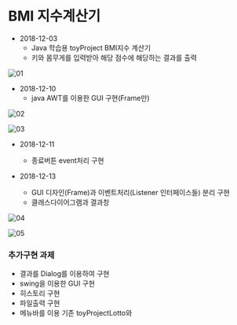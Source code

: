 # BMI 지수계산기

* 2018-12-03
  * Java 학습용 toyProject BMI지수 계산기
  * 키와 몸무게를 입력받아 해당 점수에 해당하는 결과를 출력

![01](https://github.com/younggeun0/younggeun0.github.io/blob/master/_posts/img/toyProjects/bmi01.PNG?raw=true)

* 2018-12-10
  * java AWT를 이용한 GUI 구현(Frame만)
 
![02](https://github.com/younggeun0/younggeun0.github.io/blob/master/_posts/img/toyProjects/bmi02.png?raw=true)

![03](https://github.com/younggeun0/younggeun0.github.io/blob/master/_posts/img/toyProjects/bmi03.png?raw=true)

* 2018-12-11
  * 종료버튼 event처리 구현

* 2018-12-13
  * GUI 디자인(Frame)과 이벤트처리(Listener 인터페이스들) 분리 구현
  * 클래스다이어그램과 결과창
  
![04](https://github.com/younggeun0/younggeun0.github.io/blob/master/_posts/img/toyProjects/bmi04.png)

![05](https://github.com/younggeun0/younggeun0.github.io/blob/master/_posts/img/toyProjects/bmi05.png)


### 추가구현 과제
* 결과를 Dialog를 이용하여 구현
* swing을 이용한 GUI 구현 
* 히스토리 구현
* 파일출력 구현
* 메뉴바를 이용 기존 toyProjectLotto와 

